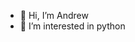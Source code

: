 - 👋 Hi, I’m Andrew
- 👀 I’m interested in python

<!---
myctuk/myctuk is a ✨ special ✨ repository because its `README.md` (this file) appears on your GitHub profile.
You can click the Preview link to take a look at your changes.
--->
